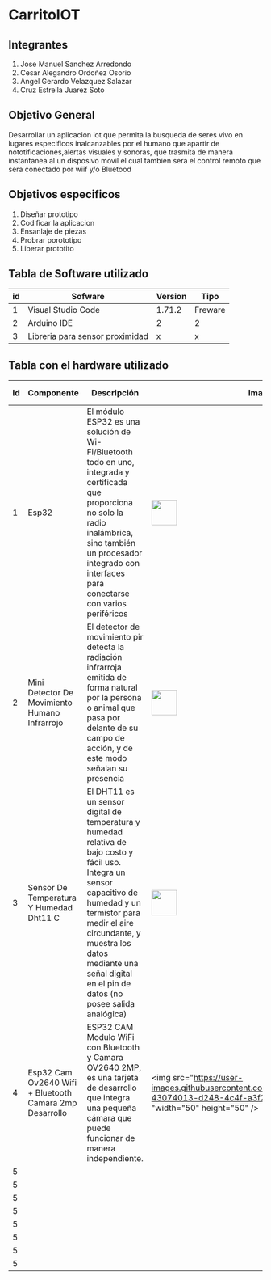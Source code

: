 # CarritoIOT
## Integrantes 
1. Jose Manuel Sanchez Arredondo
2. Cesar Alegandro Ordoñez Osorio
3. Angel Gerardo Velazquez Salazar 
4. Cruz Estrella Juarez Soto
## Objetivo General
Desarrollar un aplicacion iot  que permita la busqueda de seres vivo en lugares especificos inalcanzables por el humano que apartir de nototificaciones,alertas visuales y sonoras, que trasmita de manera instantanea al un disposivo movil el cual tambien sera el control remoto que sera conectado por wiif y/o Bluetood

## Objetivos especificos 
1. Diseñar prototipo 
2. Codificar la aplicacion 
3. Ensanlaje de piezas 
4. Probrar porototipo 
5. Liberar prototito 

## Tabla de Software utilizado
|id | Sofware  | Version  |Tipo   
|---|---|---|---|
| 1 |Visual Studio Code   | 1.71.2  |Freware   |  
| 2 | Arduino IDE  |2   |   2|   Freeware
| 3 | Libreria para sensor proximidad  |  x  | x  |  

## Tabla con el hardware utilizado

| Id  |Componente   | Descripción | Imagen | Cantidad |Costo Total |
|---|---|---|---|---|---|
|   1|  Esp32 | El módulo ESP32 es una solución de Wi-Fi/Bluetooth todo en uno, integrada y certificada que proporciona no solo la radio inalámbrica, sino también un procesador integrado con interfaces para conectarse con varios periféricos  | <img src= "https://user-images.githubusercontent.com/106614070/193470941-0653f560-54d1-4e7d-8ac5-168464d0293c.png"  width="50" height="50" /> | 2  | $300|
|   2| Mini Detector De Movimiento Humano Infrarrojo  | El detector de movimiento pir detecta la radiación infrarroja emitida de forma natural por la persona o animal que pasa por delante de su campo de acción, y de este modo señalan su presencia  |  <img  src="https://user-images.githubusercontent.com/106614070/193471608-649016ca-ef89-45fc-aadd-0b84d0e850b2.png" width="50" height="50" />| 1   | $331 |
|   3| Sensor De Temperatura Y Humedad Dht11 C | El DHT11 es un sensor digital de temperatura y humedad relativa de bajo costo y fácil uso. Integra un sensor capacitivo de humedad y un termistor para medir el aire circundante, y muestra los datos mediante una señal digital en el pin de datos (no posee salida analógica) | <img  src= https://user-images.githubusercontent.com/106614070/193471801-04a5e2e0-9759-4c5a-81c6-b7d1ef3250ac.png) width="50" height="50" />  |  1 | $67  |
|   4| Esp32 Cam Ov2640 Wifi + Bluetooth Camara 2mp Desarrollo | ESP32 CAM Modulo WiFi con Bluetooth y Camara OV2640 2MP, es una tarjeta de desarrollo que integra una pequeña cámara que puede funcionar de manera independiente.| <img  src="https://user-images.githubusercontent.com/106614070/193472024-43074013-d248-4c4f-a3f2-e3fe19a997f7.png "width="50" height="50" />| 1  | $239  |
|   5|   |   |   |   |   |
|   5|   |   |   |   |   |
|   5|   |   |   |   |   |
|   5|   |   |   |   |   |
|   5|   |   |   |   |   |
|   5|   |   |   |   |   |
|   5|   |   |   |   |   |
|   5|   |   |   |   |   |
